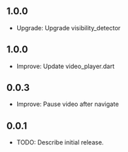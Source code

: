 ## 1.0.0

* Upgrade: Upgrade visibility_detector

## 1.0.0

* Improve: Update video_player.dart

## 0.0.3

* Improve: Pause video after navigate

## 0.0.1

* TODO: Describe initial release.
